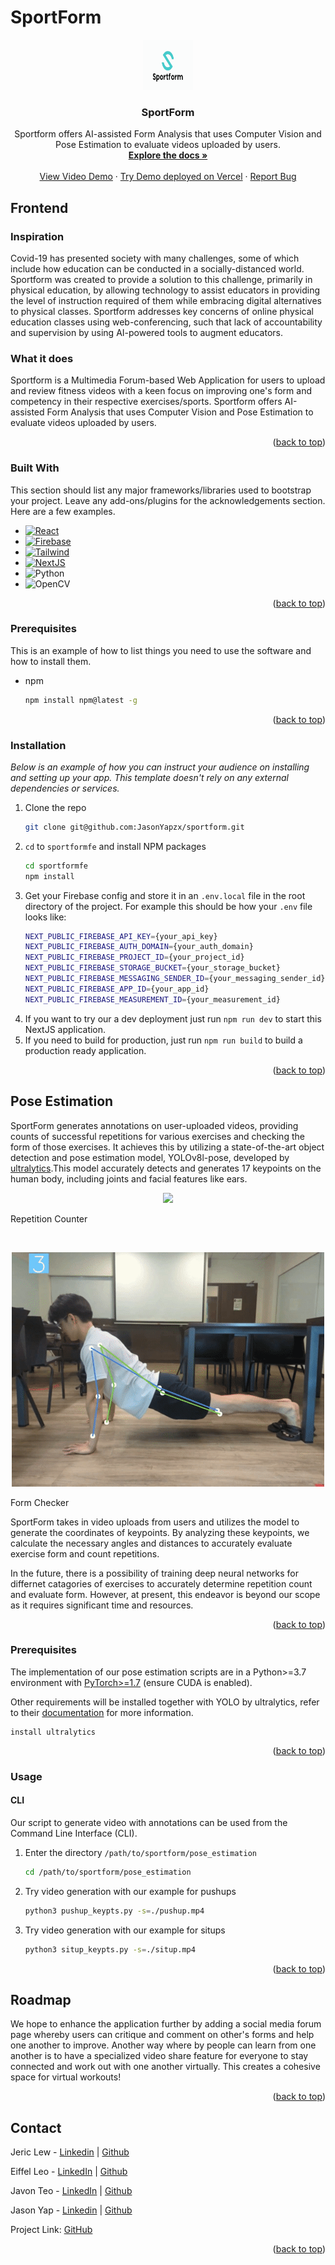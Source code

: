 # SportForm

<div id="top"></div>

<div align="center">
  <a href="https://github.com/JasonYapzx/sportform">
    <img src="./sportformfe/public/Logo1.svg" alt="Logo" width="80" height="80">
  </a>

  <h3 align="center">SportForm</h3>

  <p align="center">
    Sportform offers AI-assisted Form Analysis that uses Computer Vision and Pose Estimation to evaluate videos uploaded by users. 
    <br />
    <a href="https://github.com/JasonYapzx/sportform/"><strong>Explore the docs »</strong></a>
    <br />
    <br />
    <a href="https://www.youtube.com/watch?v=ZICofXfZx4o">View Video Demo</a>
    ·
    <a href="https://sportform.vercel.app/">Try Demo deployed on Vercel</a>
    ·
    <a href="mailto: infinitysparkteam@gmail.com">Report Bug</a>
  </p>
</div>

## Frontend

### Inspiration
Covid-19 has presented society with many challenges, some of which include how education can be conducted in a socially-distanced world. Sportform was created to provide a solution to this challenge, primarily in physical education, by allowing technology to assist educators in providing the level of instruction required of them while embracing digital alternatives to physical classes. Sportform addresses key concerns of online physical education classes using web-conferencing, such that lack of accountability and supervision by using AI-powered tools to augment educators.

### What it does
Sportform is a Multimedia Forum-based Web Application for users to upload and review fitness videos with a keen focus on improving one's form and competency in their respective exercises/sports. Sportform offers AI-assisted Form Analysis that uses Computer Vision and Pose Estimation to evaluate videos uploaded by users. 

<p align="right">(<a href="#top">back to top</a>)</p>

### Built With

This section should list any major frameworks/libraries used to bootstrap your project. Leave any add-ons/plugins for the acknowledgements section. Here are a few examples.

- [![React][react.js]][react-url]
- [![Firebase][firebase]][firebase-url]
- [![Tailwind][tailwind]][tailwind-url]
- [![NextJS][nextjs]][nextjs-url]
- ![Python](https://img.shields.io/badge/python-3670A0?style=for-the-badge&logo=python&logoColor=ffdd54)
- ![OpenCV](https://img.shields.io/badge/opencv-%23white.svg?style=for-the-badge&logo=opencv&logoColor=white)


<p align="right">(<a href="#top">back to top</a>)</p>

### Prerequisites

This is an example of how to list things you need to use the software and how to install them.

- npm
  ```sh
  npm install npm@latest -g
  ```

<p align="right">(<a href="#top">back to top</a>)</p>

### Installation

_Below is an example of how you can instruct your audience on installing and setting up your app. This template doesn't rely on any external dependencies or services._

1. Clone the repo
   ```sh
   git clone git@github.com:JasonYapzx/sportform.git
   ```
2. `cd` to `sportformfe` and install NPM packages
   ```sh
   cd sportformfe
   npm install
   ```
3. Get your Firebase config and store it in an `.env.local` file in the root directory of the project. For example this should be how your `.env` file looks like:
    ```sh
    NEXT_PUBLIC_FIREBASE_API_KEY={your_api_key}
    NEXT_PUBLIC_FIREBASE_AUTH_DOMAIN={your_auth_domain}
    NEXT_PUBLIC_FIREBASE_PROJECT_ID={your_project_id}
    NEXT_PUBLIC_FIREBASE_STORAGE_BUCKET={your_storage_bucket}
    NEXT_PUBLIC_FIREBASE_MESSAGING_SENDER_ID={your_messaging_sender_id}
    NEXT_PUBLIC_FIREBASE_APP_ID={your_app_id}
    NEXT_PUBLIC_FIREBASE_MEASUREMENT_ID={your_measurement_id}
    ```
4. If you want to try our a dev deployment just run `npm run dev` to start this NextJS application.
5. If you need to build for production, just run `npm run build` to build a production ready application.

<p align="right">(<a href="#top">back to top</a>)</p>


## Pose Estimation

SportForm generates annotations on user-uploaded videos, providing counts of successful repetitions for various exercises and checking the form of those exercises. It achieves this by utilizing a state-of-the-art object detection and pose estimation model, YOLOv8l-pose, developed by [ultralytics](https://github.com/ultralytics/ultralytics).This model accurately detects and generates 17 keypoints on the human body, including joints and facial features like ears.

<p align="center">
  <img src="./pose_estimation/gifs/pushup_rep.gif" />
  <br />
   <figcaption>Repetition Counter</figcaption>
</p>
<br />
<p align="center">
  <img src="./pose_estimation/gifs/pushup_form.gif" />
  <br />
   <figcaption>Form Checker</figcaption>
</p>

SportForm takes in video uploads from users and utilizes the model to generate the coordinates of keypoints. By analyzing these keypoints, we calculate the necessary angles and distances to accurately evaluate exercise form and count repetitions.

In the future, there is a possibility of training deep neural networks for differnet catagories of exercises to accurately determine repetition count and evaluate form. However, at present, this endeavor is beyond our scope as it requires significant time and resources.

<p align="right">(<a href="#top">back to top</a>)</p>

### Prerequisites

The implementation of our pose estimation scripts are in a Python>=3.7 environment with [PyTorch>=1.7](https://pytorch.org/get-started/locally/) (ensure CUDA is enabled).

Other requirements will be installed together with YOLO by ultralytics, refer to their [documentation](https://github.com/ultralytics/ultralytics) for more information.
```pip
install ultralytics
```

<p align="right">(<a href="#top">back to top</a>)</p>

### Usage

#### CLI

Our script to generate video with annotations can be used from the Command Line Interface (CLI).

1. Enter the directory `/path/to/sportform/pose_estimation`
   ```sh
   cd /path/to/sportform/pose_estimation
   ```
   
2. Try video generation with our example for pushups
   ```sh
   python3 pushup_keypts.py -s=./pushup.mp4
   ```
   
3. Try video generation with our example for situps
   ```sh
   python3 situp_keypts.py -s=./situp.mp4
   ```

<p align="right">(<a href="#top">back to top</a>)</p>


## Roadmap
We hope to enhance the application further by adding a social media forum page whereby
users can critique and comment on other's forms and help one another to improve. Another way
where by people can learn from one another is to have a specialized video share feature for everyone
to stay connected and work out with one another virtually. This creates a cohesive space for virtual workouts!

<p align="right">(<a href="#top">back to top</a>)</p>

<!-- CONTACT -->

## Contact

Jeric Lew - [Linkedin](https://www.linkedin.com/in/jericlew) | [Github](https://github.com/JericLew)

Eiffel Leo - [LinkedIn](https://www.linkedin.com/in/eiffel-leo/) | [Github](https://github.com/JavonTeo)

Javon Teo - [LinkedIn](https://www.linkedin.com/in/javon-teo-tze-kai/) | [Github](https://github.com/EiffelLKF)

Jason Yap - [Linkedin](https://www.linkedin.com/in/ja-sony/) | [Github](https://github.com/JasonYapzx)

Project Link: [GitHub](https://github.com/JasonYapzx/sportform/)

<p align="right">(<a href="#top">back to top</a>)</p>


[react.js]: https://img.shields.io/badge/React-20232A?style=for-the-badge&logo=react&logoColor=61DAFB
[react-url]: https://reactjs.org/
[firebase]: https://img.shields.io/badge/firebase-%23039BE5.svg?style=for-the-badge&logo=firebase
[firebase-url]: https://firebase.google.com/
[tailwind]: https://img.shields.io/badge/tailwindcss-%2338B2AC.svg?style=for-the-badge&logo=tailwind-css&logoColor=white
[tailwind-url]: https://tailwindcss.com/
[nextjs]: https://img.shields.io/badge/Next-black?style=for-the-badge&logo=next.js&logoColor=white
[nextjs-url]: https://nextjs.org/
